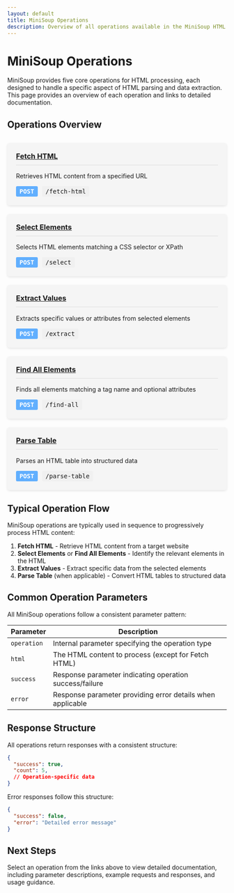 ```yaml
---
layout: default
title: MiniSoup Operations
description: Overview of all operations available in the MiniSoup HTML Parser
---
```


# MiniSoup Operations

MiniSoup provides five core operations for HTML processing, each designed to handle a specific aspect of HTML parsing and data extraction. This page provides an overview of each operation and links to detailed documentation.

## Operations Overview

<div class="operations-grid">
  <div class="operation-card">
    <h3><a href="fetch-html">Fetch HTML</a></h3>
    <p>Retrieves HTML content from a specified URL</p>
    <div class="operation-details">
      <span class="method">POST</span>
      <span class="endpoint">/fetch-html</span>
    </div>
  </div>
  
  <div class="operation-card">
    <h3><a href="select">Select Elements</a></h3>
    <p>Selects HTML elements matching a CSS selector or XPath</p>
    <div class="operation-details">
      <span class="method">POST</span>
      <span class="endpoint">/select</span>
    </div>
  </div>
  
  <div class="operation-card">
    <h3><a href="extract">Extract Values</a></h3>
    <p>Extracts specific values or attributes from selected elements</p>
    <div class="operation-details">
      <span class="method">POST</span>
      <span class="endpoint">/extract</span>
    </div>
  </div>
  
  <div class="operation-card">
    <h3><a href="find-all">Find All Elements</a></h3>
    <p>Finds all elements matching a tag name and optional attributes</p>
    <div class="operation-details">
      <span class="method">POST</span>
      <span class="endpoint">/find-all</span>
    </div>
  </div>
  
  <div class="operation-card">
    <h3><a href="parse-table">Parse Table</a></h3>
    <p>Parses an HTML table into structured data</p>
    <div class="operation-details">
      <span class="method">POST</span>
      <span class="endpoint">/parse-table</span>
    </div>
  </div>
</div>

## Typical Operation Flow

MiniSoup operations are typically used in sequence to progressively process HTML content:

1. **Fetch HTML** - Retrieve HTML content from a target website
2. **Select Elements** or **Find All Elements** - Identify the relevant elements in the HTML
3. **Extract Values** - Extract specific data from the selected elements
4. **Parse Table** (when applicable) - Convert HTML tables to structured data

## Common Operation Parameters

All MiniSoup operations follow a consistent parameter pattern:

| Parameter | Description |
|-----------|-------------|
| `operation` | Internal parameter specifying the operation type |
| `html` | The HTML content to process (except for Fetch HTML) |
| `success` | Response parameter indicating operation success/failure |
| `error` | Response parameter providing error details when applicable |

## Response Structure

All operations return responses with a consistent structure:

```json
{
  "success": true,
  "count": 5,
  // Operation-specific data
}
```

Error responses follow this structure:

```json
{
  "success": false,
  "error": "Detailed error message"
}
```

## Next Steps

Select an operation from the links above to view detailed documentation, including parameter descriptions, example requests and responses, and usage guidance.

<style>
.operations-grid {
  display: grid;
  grid-template-columns: repeat(auto-fill, minmax(300px, 1fr));
  gap: 20px;
  margin: 30px 0;
}

.operation-card {
  background-color: #f5f5f5;
  border-radius: 5px;
  padding: 20px;
  box-shadow: 0 2px 5px rgba(0,0,0,0.1);
}

.operation-card h3 {
  margin-top: 0;
  border-bottom: 1px solid #ddd;
  padding-bottom: 10px;
}

.operation-details {
  margin-top: 15px;
  display: flex;
  gap: 10px;
}

.method {
  background-color: #61affe;
  color: white;
  padding: 4px 8px;
  border-radius: 3px;
  font-family: monospace;
  font-weight: bold;
}

.endpoint {
  background-color: #f0f0f0;
  padding: 4px 8px;
  border-radius: 3px;
  font-family: monospace;
}
</style>